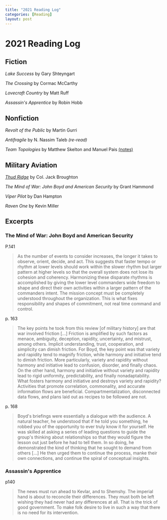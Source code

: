 ```yaml
---
title: "2021 Reading Log"
categories: [Reading]
layout: post
---
```

# 2021 Reading Log

## Fiction
_Lake Success_ by Gary Shteyngart

_The Crossing_ by Cormac McCarthy

_Lovecraft Country_ by Matt Ruff

_Assassin's Apprentice_ by Robin Hobb


## Nonfiction
_Revolt of the Public_ by Martin Gurri

_Antifragile_ by N. Nassim Taleb _(re-read)_

_Team Topologies_ by Matthew Skelton and Manuel Pais [(notes)](/reading/2021-01-01-team-topologies-reading-notes/)


## Military Aviation
_[Thud Ridge](https://en.wikipedia.org/wiki/Thud_Ridge_(book))_ by Col. Jack Broughton

_The Mind of War: John Boyd and American Security_ by Grant Hammond

_Viper Pilot_ by Dan Hampton

_Raven One_ by Kevin Miller


## Excerpts

### The Mind of War: John Boyd and American Security
P.141 
>As the number of events to consider increases, the longer it takes to observe, orient, decide, and act. 
This suggests that faster tempo or rhythm at lower levels should work within the slower rhythm but larger pattern at higher levels so that the overall system does not lose its cohesion and coherency. Harmonizing these disparate rhythms is accomplished by giving the lower level commanders wide freedom to shape and direct their own activities within a larger pattern of the commanders intent.
>The mission concept must be completely understood throughout the organization. This is what fixes responsibility and shapes of commitment, not real time command and control.

p. 163
> The key points he took from this review [of military history] are that war involved friction [...] Friction is amplified by such factors as menace, ambiguity, deception, rapidity, uncertainty, and mistrust, among others. Implicit understanding, trust, cooperation, and simplicity can dimish friction. For Boyd, the key point was that variety and rapidity tend to magnify friction, while harmony and initiative tend to dimish friction. More particularly, variety and rapidity without harmony and initiative lead to confusion, disorder, and finally chaos. On the other hand, harmony and initiative without variety and rapidity lead to rigid uniformity, predictability, and finally nonadaptability. What fosters harmony and initiative and destroys variety and rapidity? Activities that promote correlation, commonality, and accurate information flows are beneficial. Compartmentalization, disconnected data flows, and plans laid out as recipes to be followed are not.

p. 168
> Boyd's briefings were essentially a dialogue with the audience. A natural teacher, he understood that if he told you something, he robbed you of the opportunity to ever truly know it for yourself. He was skilled at asking a series of leading questions to guide the group's thinking about relationships so that they would figure the lesson out just before he had to tell them. In so doing, he demonstrated the kind of thinking that he sought to demand from others [...] He then urged them to continue the process, manke their own connections, and continue the spiral of conceptual insights.


### Assassin's Apprentice
p140
>The news must run ahead to Kevlar, and to Shemshy. The imperial hand is about to reconcile their differences. They must both be left wishing they had never had any differences at all. That is the trick of good government. To make folk desire to live in such a way that there is no need for its intervention.
